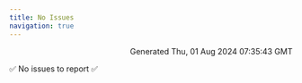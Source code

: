 ```yaml
---
title: No Issues
navigation: true
---
```


<p style="text-align:right;color:#cccs">
Generated Thu, 01 Aug 2024 07:35:43 GMT
</p>
<p>✅ No issues to report ✅</p>



